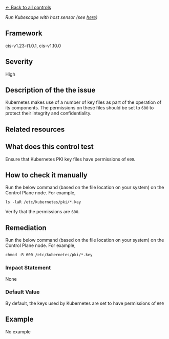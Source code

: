 [← Back to all controls](index.md)


_Run Kubescape with host sensor (see [here](../../components/host-sensor))_

## Framework

cis-v1.23-t1.0.1, cis-v1.10.0

## Severity

High

## Description of the the issue

Kubernetes makes use of a number of key files as part of the operation of its components. The permissions on these files should be set to `600` to protect their integrity and confidentiality.

## Related resources

## What does this control test

Ensure that Kubernetes PKI key files have permissions of `600`.

## How to check it manually

Run the below command (based on the file location on your system) on the Control Plane node. For example,

```
ls -laR /etc/kubernetes/pki/*.key

```

 Verify that the permissions are `600`.

## Remediation

Run the below command (based on the file location on your system) on the Control Plane node. For example,

```
chmod -R 600 /etc/kubernetes/pki/*.key

```

### Impact Statement

None

### Default Value

By default, the keys used by Kubernetes are set to have permissions of `600`

## Example

No example
